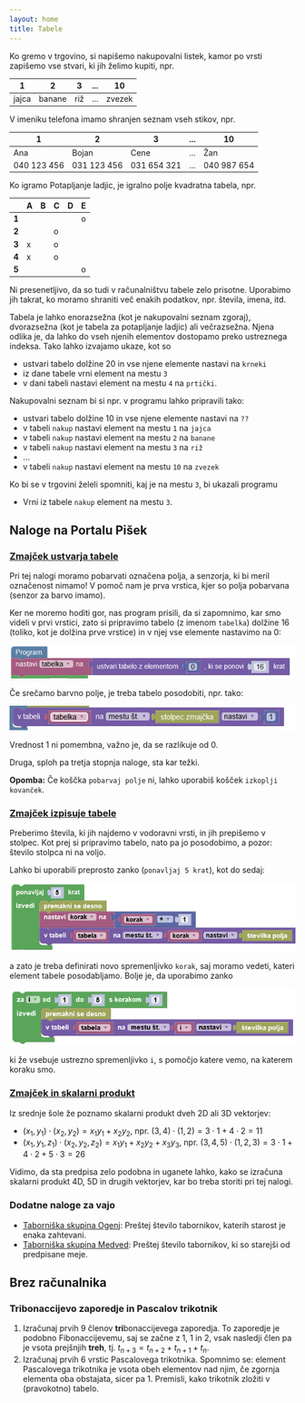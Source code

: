 ```yaml
---
layout: home
title: Tabele
---
```


<script type="text/javascript" async
  src="https://cdnjs.cloudflare.com/ajax/libs/mathjax/2.7.7/MathJax.js?config=TeX-MML-AM_CHTML">
</script>


Ko gremo v trgovino, si napišemo nakupovalni listek, kamor po vrsti zapišemo vse stvari,
ki jih želimo kupiti, npr.

| 1     | 2      | 3   | ... | 10     |
| ----- | ------ | --- | --- | ------ |
| jajca | banane | riž | ... | zvezek |

V imeniku telefona imamo shranjen seznam vseh stikov, npr.

| 1           | 2           | 3           | ... | 10          |
| ----------- | ----------- | ----------- | --- | ----------- |
| Ana         | Bojan       | Cene        | ... | Žan         |
| 040 123 456 | 031 123 456 | 031 654 321 | ... | 040 987 654 |

Ko igramo Potapljanje ladjic, je igralno polje kvadratna tabela, npr.

|       | **A** | **B** | **C** | **D** | **E** |
| ----- | ----- | ----- | ----- | ----- | ----- |
| **1** |       |       |       |       | o     |
| **2** |       |       | o     |       |       |
| **3** | x     |       | o     |       |       |
| **4** | x     |       | o     |       |       |
| **5** |       |       |       |       | o     |

Ni presenetljivo, da so tudi v računalništvu tabele zelo prisotne. Uporabimo jih takrat, ko moramo shraniti več enakih podatkov, npr. števila, imena, itd.

Tabela je lahko enorazsežna (kot je nakupovalni seznam zgoraj), dvorazsežna (kot je tabela za potapljanje ladjic) ali večrazsežna. Njena odlika je, da lahko do vseh njenih elementov dostopamo
preko ustreznega indeksa. Tako lahko izvajamo ukaze, kot so

- ustvari tabelo dolžine $20$ in vse njene elemente nastavi na `krneki`
- iz dane tabele vrni element na mestu `3`
- v dani tabeli nastavi element na mestu `4` na `prtički`.

Nakupovalni seznam bi si npr. v programu lahko pripravili tako:

- ustvari tabelo dolžine $10$ in vse njene elemente nastavi na `??`
- v tabeli `nakup` nastavi element na mestu `1` na `jajca`
- v tabeli `nakup` nastavi element na mestu `2` na `banane`
- v tabeli `nakup` nastavi element na mestu `3` na `riž`
- ...
- v tabeli `nakup` nastavi element na mestu `10` na `zvezek`

Ko bi se v trgovini želeli spomniti, kaj je na mestu `3`, bi ukazali programu

- Vrni iz tabele `nakup` element na mestu `3`.

## Naloge na Portalu Pišek

### [Zmajček ustvarja tabele](https://pisek.acm.si/contents/4907-905475276192595697-447612994611913364-1887137937359333380/)

Pri tej nalogi moramo pobarvati označena polja, a senzorja, ki bi meril označenost nimamo!
V pomoč nam je prva vrstica, kjer so polja pobarvana (senzor za barvo imamo).

Ker ne moremo hoditi gor, nas program prisili, da si zapomnimo, kar smo videli v prvi vrstici,
zato si pripravimo tabelo (z imenom `tabelka`) dolžine 16 (toliko, kot je dolžina prve vrstice) in v njej vse elemente nastavimo na 0:

![ustvari tabelo](../slike/ustvari_tabelo.PNG)

Če srečamo barvno polje, je treba tabelo posodobiti, npr. tako:

![preprosto posodobi tabelo](../slike/posodobi_tabelo_preprosto.PNG)

Vrednost 1 ni pomembna, važno je, da se razlikuje od 0.

Druga, sploh pa tretja stopnja naloge, sta kar težki.

**Opomba:** Če koščka `pobarvaj polje` ni, lahko uporabiš košček `izkoplji kovanček`.


### [Zmajček izpisuje tabele](https://pisek.acm.si/contents/4907-905475276192595697-447612994611913364-1496850131226426904/)

Preberimo števila, ki jih najdemo v vodoravni vrsti, in jih prepišemo v stolpec.
Kot prej si pripravimo tabelo, nato pa jo posodobimo, a pozor: število stolpca ni na voljo.

Lahko bi uporabili preprosto zanko (`ponavljaj 5 krat`), kot do sedaj:

![posodobi tabelo](../slike/posodobi_tabelo.PNG)

a zato je treba definirati novo spremenljivko `korak`, saj moramo vedeti, kateri element tabele posodabljamo. Bolje je, da uporabimo zanko

![boljša for zanka](../slike/boljsa_for_zanka.PNG)

ki že vsebuje ustrezno spremenljivko `i`, s pomočjo katere vemo, na katerem koraku smo.

### [Zmajček in skalarni produkt](https://pisek.acm.si/contents/4907-905475276192595697-447612994611913364-199781763712849731/)

Iz srednje šole že poznamo skalarni produkt dveh 2D ali 3D vektorjev:

- $(x_1, y_1)\cdot (x_2, y_2) = x_1 y_1 + x_2 y_2$, npr. $(3, 4)\cdot (1, 2) = 3\cdot 1 + 4\cdot 2 = 11$
- $(x_1, y_1, z_1)\cdot (x_2, y_2, z_2) = x_1 y_1 + x_2 y_2 + x_3 y_3$, npr. $(3, 4, 5)\cdot (1, 2, 3) = 3\cdot 1 + 4\cdot 2 + 5\cdot 3 = 26$

Vidimo, da sta predpisa zelo podobna in uganete lahko, kako se izračuna skalarni produkt 4D, 5D in drugih vektorjev, kar bo treba storiti pri tej nalogi.


### Dodatne naloge za vajo

- [Taborniška skupina Ogenj](https://pisek.acm.si/contents/4907-905475276192595697-336263441319752813-299337302389322177/): Preštej število tabornikov, katerih starost je enaka zahtevani.
- [Taborniška skupina Medved](https://pisek.acm.si/contents/4907-905475276192595697-336263441319752813-1635014616559399342/): Preštej število tabornikov, ki so starejši od predpisane meje.

## Brez računalnika

### Tribonaccijevo zaporedje in Pascalov trikotnik

1. Izračunaj prvih 9 členov **tri**bonaccijevega zaporedja. To zaporedje je podobno Fibonaccijevemu, saj se začne z 1, 1 in 2, vsak nasledji člen pa je vsota prejšnjih **treh**, tj. $t_{n + 3} = t_{n + 2} + t_{n + 1} + t_n$.
2. Izračunaj prvih 6 vrstic Pascalovega trikotnika. Spomnimo se: element Pascalovega trikotnika je vsota obeh elementov nad njim, če zgornja elementa oba obstajata, sicer pa 1. Premisli, kako trikotnik zložiti v (pravokotno) tabelo.